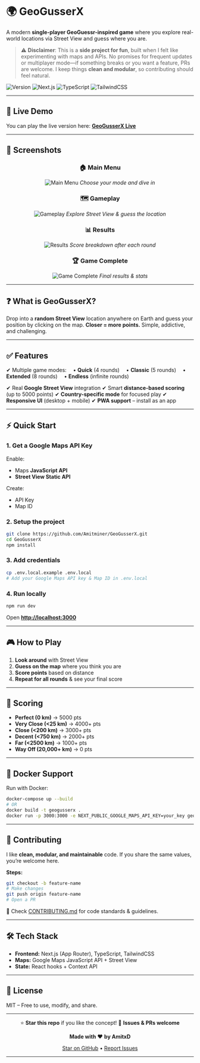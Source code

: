 # 🌍 **GeoGusserX**

A modern **single-player GeoGuessr-inspired game** where you explore real-world locations via Street View and guess where you are.

> ⚠ **Disclaimer**: This is a **side project for fun**, built when I felt like experimenting with maps and APIs. No promises for frequent updates or multiplayer mode—if something breaks or you want a feature, PRs are welcome. I keep things **clean and modular**, so contributing should feel natural.

![Version](https://img.shields.io/badge/version-0.0.7-blue)
![Next.js](https://img.shields.io/badge/Next.js-15-black)
![TypeScript](https://img.shields.io/badge/TypeScript-Strict-blue)
![TailwindCSS](https://img.shields.io/badge/TailwindCSS-Styled-green)

---

## 🔗 **Live Demo**

You can play the live version here: **[GeoGusserX Live](https://geogusserx.vercel.app)**

---

## 📸 **Screenshots**

<div align="center">

### 🏠 Main Menu

![Main Menu](./public/screenshots/main-menu.png)
*Choose your mode and dive in*

### 🗺️ Gameplay

![Gameplay](./public/screenshots/gameplay.png)
*Explore Street View & guess the location*

### 📊 Results

![Results](./public/screenshots/results.png)
*Score breakdown after each round*

### 🏆 Game Complete

![Game Complete](./public/screenshots/game-complete.png)
*Final results & stats*

</div>

---

## ❓ **What is GeoGusserX?**

Drop into a **random Street View** location anywhere on Earth and guess your position by clicking on the map. **Closer = more points.** Simple, addictive, and challenging.

---

## ✅ **Features**

✔ Multiple game modes:
 • **Quick** (4 rounds)
 • **Classic** (5 rounds)
 • **Extended** (8 rounds)
 • **Endless** (infinite rounds)

✔ Real **Google Street View** integration
✔ Smart **distance-based scoring** (up to 5000 points)
✔ **Country-specific mode** for focused play
✔ **Responsive UI** (desktop + mobile)
✔ **PWA support** – install as an app

---

## ⚡ **Quick Start**

### 1. **Get a Google Maps API Key**

Enable:

* Maps **JavaScript API**
* **Street View Static API**

Create:

* API Key
* Map ID

### 2. **Setup the project**

```bash
git clone https://github.com/Amitminer/GeoGusserX.git
cd GeoGusserX
npm install
```

### 3. **Add credentials**

```bash
cp .env.local.example .env.local
# Add your Google Maps API key & Map ID in .env.local
```

### 4. **Run locally**

```bash
npm run dev
```

Open **[http://localhost:3000](http://localhost:3000)**

---

## 🎮 **How to Play**

1. **Look around** with Street View
2. **Guess on the map** where you think you are
3. **Score points** based on distance
4. **Repeat for all rounds** & see your final score

---

## 📏 **Scoring**

* **Perfect (0 km)** → 5000 pts
* **Very Close (<25 km)** → 4000+ pts
* **Close (<200 km)** → 3000+ pts
* **Decent (<750 km)** → 2000+ pts
* **Far (<2500 km)** → 1000+ pts
* **Way Off (20,000+ km)** → 0 pts

---

## 🐳 **Docker Support**

Run with Docker:

```bash
docker-compose up --build
# OR
docker build -t geogusserx .
docker run -p 3000:3000 -e NEXT_PUBLIC_GOOGLE_MAPS_API_KEY=your_key geogusserx
```

---

## 🤝 **Contributing**

I like **clean, modular, and maintainable** code. If you share the same values, you’re welcome here.

**Steps:**

```bash
git checkout -b feature-name
# Make changes
git push origin feature-name
# Open a PR
```

📜 Check [CONTRIBUTING.md](CONTRIBUTING.md) for code standards & guidelines.

---

## 🛠 **Tech Stack**

* **Frontend:** Next.js (App Router), TypeScript, TailwindCSS
* **Maps:** Google Maps JavaScript API + Street View
* **State:** React hooks + Context API

---

## 📜 **License**

MIT – Free to use, modify, and share.

---

<div align="center">

⭐ **Star this repo** if you like the concept!
🐞 **Issues & PRs welcome**

**Made with** ❤️ **by AmitxD**

[Star on GitHub](https://github.com/Amitminer/GeoGusserX) • [Report Issues](https://github.com/Amitminer/GeoGusserX/issues)

</div>

---
